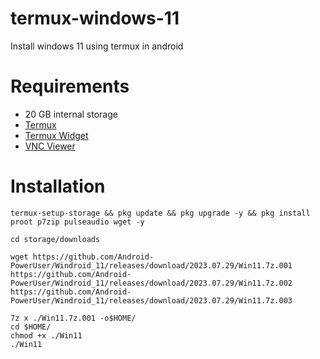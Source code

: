 # termux-windows-11
Install windows 11 using termux in android

# Requirements 
- 20 GB internal storage
- [Termux](https://github.com/termux/termux-app/releases/download/v0.119.0-beta.1/termux-app_v0.119.0-beta.1+apt-android-7-github-debug_universal.apk)
- [Termux Widget](https://github.com/termux/termux-widget/releases/download/v0.14.0/termux-widget-app_v0.14.0+github.debug.apk)
- [VNC Viewer](https://play.google.com/store/apps/details?id=com.realvnc.viewer.android)

# Installation 
```
termux-setup-storage && pkg update && pkg upgrade -y && pkg install proot p7zip pulseaudio wget -y
```
```
cd storage/downloads
```
```
wget https://github.com/Android-PowerUser/Windroid_11/releases/download/2023.07.29/Win11.7z.001 https://github.com/Android-PowerUser/Windroid_11/releases/download/2023.07.29/Win11.7z.002 https://github.com/Android-PowerUser/Windroid_11/releases/download/2023.07.29/Win11.7z.003
```
```
7z x ./Win11.7z.001 -o$HOME/
cd $HOME/
chmod +x ./Win11
./Win11
```
